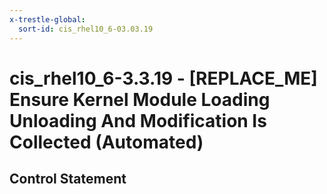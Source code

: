 ```yaml
---
x-trestle-global:
  sort-id: cis_rhel10_6-03.03.19
---
```


# cis_rhel10_6-3.3.19 - \[REPLACE_ME\] Ensure Kernel Module Loading Unloading And Modification Is Collected (Automated)

## Control Statement
